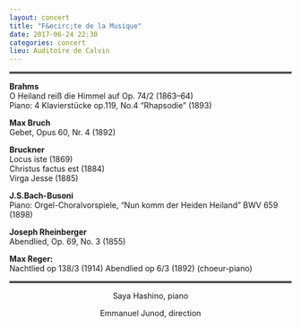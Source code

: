 ```yaml
---
layout: concert
title: "F&ecirc;te de la Musique"
date: 2017-06-24 22:30
categories: concert
lieu: Auditoire de Calvin
---
```


<hr style="border-top: 3px double #8c8b8b"/>

**Brahms**  
O Heiland reiß die Himmel auf  Op. 74/2 (1863–64)  
Piano: 4 Klavierstücke op.119, No.4 &ldquo;Rhapsodie&rdquo; (1893)				

**Max Bruch**  
Gebet, Opus 60, Nr. 4 (1892)								

**Bruckner**  
Locus iste (1869)   
Christus factus est (1884)  
Virga Jesse (1885)  

**J.S.Bach-Busoni**  
Piano: Orgel-Choralvorspiele, &ldquo;Nun komm der Heiden Heiland&rdquo; BWV 659 (1898)					

**Joseph Rheinberger**  
Abendlied, Op. 69, No. 3 (1855)							

**Max Reger:**  
Nachtlied op 138/3 (1914)
Abendlied op 6/3 (1892) (choeur-piano)

<hr style="border-top: 3px double #8c8b8b"/>

<p style="text-align: center">
Saya Hashino, piano
</p>


<p style="text-align: center">
Emmanuel Junod, direction
</p>

